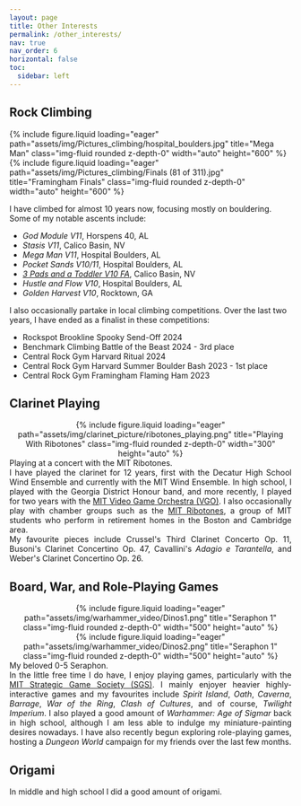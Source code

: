 ```yaml
---
layout: page
title: Other Interests
permalink: /other_interests/
nav: true
nav_order: 6
horizontal: false
toc:
  sidebar: left
---
```

<!-- _pages/other_interests.md -->

## Rock Climbing

<div class="row">
    <div class="col-sm mt-2 mt-md-0">
        {% include figure.liquid loading="eager" path="assets/img/Pictures_climbing/hospital_boulders.jpg" title="Mega Man" class="img-fluid rounded z-depth-0" width="auto" height="600" %}
    </div>
    <div class="col-sm mt-2 mt-md-0">
        {% include figure.liquid loading="eager" path="assets/img/Pictures_climbing/Finals (81 of 311).jpg" title="Framingham Finals" class="img-fluid rounded z-depth-0" width="auto" height="600" %}
    </div>
</div>

I have climbed for almost 10 years now, focusing mostly on bouldering. Some of my notable ascents include:

<ul>
  <li><em>God Module V11</em>, Horspens 40, AL</li>
  <li><em>Stasis V11</em>, Calico Basin, NV</li>
  <li><em>Mega Man V11</em>, Hospital Boulders, AL</li>
  <li><em>Pocket Sands V10/11</em>, Hospital Boulders, AL</li>
  <li><em><a href="https://www.mountainproject.com/area/200694491/candy-with-a-k-boulder-area">3 Pads and a Toddler V10 FA</a></em>, Calico Basin, NV</li>
  <li><em>Hustle and Flow V10</em>, Hospital Boulders, AL</li>
  <li><em>Golden Harvest V10</em>, Rocktown, GA</li>
</ul>

<p>I also occasionally partake in local climbing competitions. Over the last two years, I have ended as a finalist in these competitions:</p>

<ul>
  <li>Rockspot Brookline Spooky Send-Off 2024</li>
  <li>Benchmark Climbing Battle of the Beast 2024 - 3rd place</li>
  <li>Central Rock Gym Harvard Ritual 2024</li>
  <li>Central Rock Gym Harvard Summer Boulder Bash 2023 - 1st place</li>
  <li>Central Rock Gym Framingham Flaming Ham 2023</li>
</ul>

## Clarinet Playing
<div style="text-align: center;">
  {% include figure.liquid loading="eager" path="assets/img/clarinet_picture/ribotones_playing.png" title="Playing With Ribotones" class="img-fluid rounded z-depth-0" width="300" height="auto" %}
</div>
<div class="caption">
    Playing at a concert with the MIT Ribotones.
</div>

<div align="justify">
I have played the clarinet for 12 years, first with the Decatur High School Wind Ensemble and currently with the MIT Wind Ensemble. In high school, I played with the Georgia District Honour band, and more recently, I played for two years with the <a href="https://www.youtube.com/channel/UCVtU0-ALytaxlR68Tv8xZ2g">MIT Video Game Orchestra (VGO)</a>. I also occasionally play with chamber groups such as the <a href="https://ribotones.mit.edu">MIT Ribotones</a>, a group of MIT students who perform in retirement homes in the Boston and Cambridge area.
</div>

<div align="justify">
    My favourite pieces include Crussel's Third Clarinet Concerto Op. 11, Busoni's Clarinet Concertino Op. 47, Cavallini's <em>Adagio e Tarantella</em>, and Weber's Clarinet Concertino Op. 26.
</div>


## Board, War, and Role-Playing Games
<div style="text-align: center;">
      {% include figure.liquid loading="eager" path="assets/img/warhammer_video/Dinos1.png" title="Seraphon 1" class="img-fluid rounded z-depth-0" width="500" height="auto" %}
</div>  
<div style="text-align: center;">
      {% include figure.liquid loading="eager" path="assets/img/warhammer_video/Dinos2.png" title="Seraphon 1" class="img-fluid rounded z-depth-0" width="500" height="auto" %}
</div>  
<div class="caption">
    My beloved 0-5 Seraphon.
</div>

<div align="justify">
In the little free time I do have, I enjoy playing games, particularly with the <a href="https://www.mit.edu/~sgs/games/games.html">MIT Strategic Game Society (SGS)</a>. I mainly enjoyer heavier highly-interactive games and my favourites include <em>Spirit Island</em>, <em>Oath</em>, <em>Caverna</em>, <em>Barrage</em>, <em>War of the Ring</em>, <em>Clash of Cultures</em>, and of course, <em>Twilight Imperium</em>. I also played a good amount of <em>Warhammer: Age of Sigmar</em> back in high school, although I am less able to indulge my miniature-painting desires nowadays. I have also recently begun exploring role-playing games, hosting a <em>Dungeon World</em> campaign for my friends over the last few months.
</div>

## Origami
In middle and high school I did a good amount of origami. 
